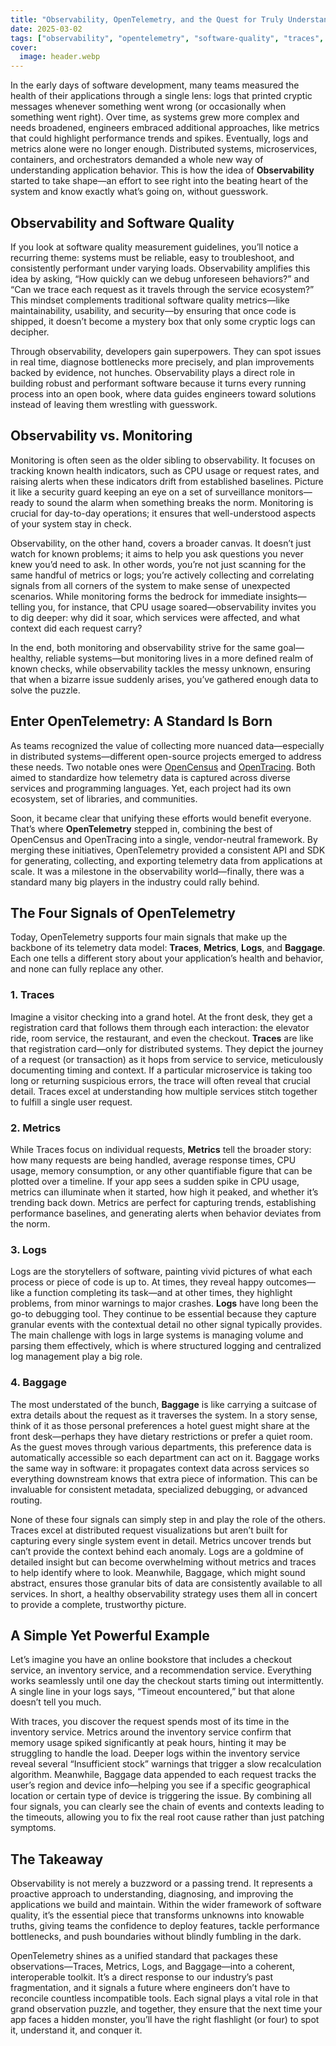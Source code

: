 ```yaml
---
title: "Observability, OpenTelemetry, and the Quest for Truly Understandable Software"
date: 2025-03-02
tags: ["observability", "opentelemetry", "software-quality", "traces", "metrics", "logs", "baggage", "monitoring"]
cover:
  image: header.webp
---
```


In the early days of software development, many teams measured the health of their applications through a single lens: logs that printed cryptic messages whenever something went wrong (or occasionally when something went right). Over time, as systems grew more complex and needs broadened, engineers embraced additional approaches, like metrics that could highlight performance trends and spikes. Eventually, logs and metrics alone were no longer enough. Distributed systems, microservices, containers, and orchestrators demanded a whole new way of understanding application behavior. This is how the idea of **Observability** started to take shape—an effort to see right into the beating heart of the system and know exactly what’s going on, without guesswork.

## Observability and Software Quality

If you look at software quality measurement guidelines, you’ll notice a recurring theme: systems must be reliable, easy to troubleshoot, and consistently performant under varying loads. Observability amplifies this idea by asking, “How quickly can we debug unforeseen behaviors?” and “Can we trace each request as it travels through the service ecosystem?” This mindset complements traditional software quality metrics—like maintainability, usability, and security—by ensuring that once code is shipped, it doesn’t become a mystery box that only some cryptic logs can decipher.

Through observability, developers gain superpowers. They can spot issues in real time, diagnose bottlenecks more precisely, and plan improvements backed by evidence, not hunches. Observability plays a direct role in building robust and performant software because it turns every running process into an open book, where data guides engineers toward solutions instead of leaving them wrestling with guesswork.

## Observability vs. Monitoring

Monitoring is often seen as the older sibling to observability. It focuses on tracking known health indicators, such as CPU usage or request rates, and raising alerts when these indicators drift from established baselines. Picture it like a security guard keeping an eye on a set of surveillance monitors—ready to sound the alarm when something breaks the norm. Monitoring is crucial for day-to-day operations; it ensures that well-understood aspects of your system stay in check.

Observability, on the other hand, covers a broader canvas. It doesn’t just watch for known problems; it aims to help you ask questions you never knew you’d need to ask. In other words, you’re not just scanning for the same handful of metrics or logs; you’re actively collecting and correlating signals from all corners of the system to make sense of unexpected scenarios. While monitoring forms the bedrock for immediate insights—telling you, for instance, that CPU usage soared—observability invites you to dig deeper: why did it soar, which services were affected, and what context did each request carry?

In the end, both monitoring and observability strive for the same goal—healthy, reliable systems—but monitoring lives in a more defined realm of known checks, while observability tackles the messy unknown, ensuring that when a bizarre issue suddenly arises, you’ve gathered enough data to solve the puzzle.

## Enter OpenTelemetry: A Standard Is Born

As teams recognized the value of collecting more nuanced data—especially in distributed systems—different open-source projects emerged to address these needs. Two notable ones were [OpenCensus](https://opencensus.io/) and [OpenTracing](https://opentracing.io/). Both aimed to standardize how telemetry data is captured across diverse services and programming languages. Yet, each project had its own ecosystem, set of libraries, and communities.

Soon, it became clear that unifying these efforts would benefit everyone. That’s where **OpenTelemetry** stepped in, combining the best of OpenCensus and OpenTracing into a single, vendor-neutral framework. By merging these initiatives, OpenTelemetry provided a consistent API and SDK for generating, collecting, and exporting telemetry data from applications at scale. It was a milestone in the observability world—finally, there was a standard many big players in the industry could rally behind.

## The Four Signals of OpenTelemetry

Today, OpenTelemetry supports four main signals that make up the backbone of its telemetry data model: **Traces**, **Metrics**, **Logs**, and **Baggage**. Each one tells a different story about your application’s health and behavior, and none can fully replace any other.

### 1. Traces

Imagine a visitor checking into a grand hotel. At the front desk, they get a registration card that follows them through each interaction: the elevator ride, room service, the restaurant, and even the checkout. **Traces** are like that registration card—only for distributed systems. They depict the journey of a request (or transaction) as it hops from service to service, meticulously documenting timing and context. If a particular microservice is taking too long or returning suspicious errors, the trace will often reveal that crucial detail. Traces excel at understanding how multiple services stitch together to fulfill a single user request.

### 2. Metrics

While Traces focus on individual requests, **Metrics** tell the broader story: how many requests are being handled, average response times, CPU usage, memory consumption, or any other quantifiable figure that can be plotted over a timeline. If your app sees a sudden spike in CPU usage, metrics can illuminate when it started, how high it peaked, and whether it’s trending back down. Metrics are perfect for capturing trends, establishing performance baselines, and generating alerts when behavior deviates from the norm.

### 3. Logs

Logs are the storytellers of software, painting vivid pictures of what each process or piece of code is up to. At times, they reveal happy outcomes—like a function completing its task—and at other times, they highlight problems, from minor warnings to major crashes. **Logs** have long been the go-to debugging tool. They continue to be essential because they capture granular events with the contextual detail no other signal typically provides. The main challenge with logs in large systems is managing volume and parsing them effectively, which is where structured logging and centralized log management play a big role.

### 4. Baggage

The most understated of the bunch, **Baggage** is like carrying a suitcase of extra details about the request as it traverses the system. In a story sense, think of it as those personal preferences a hotel guest might share at the front desk—perhaps they have dietary restrictions or prefer a quiet room. As the guest moves through various departments, this preference data is automatically accessible so each department can act on it. Baggage works the same way in software: it propagates context data across services so everything downstream knows that extra piece of information. This can be invaluable for consistent metadata, specialized debugging, or advanced routing.

None of these four signals can simply step in and play the role of the others. Traces excel at distributed request visualizations but aren’t built for capturing every single system event in detail. Metrics uncover trends but can’t provide the context behind each anomaly. Logs are a goldmine of detailed insight but can become overwhelming without metrics and traces to help identify where to look. Meanwhile, Baggage, which might sound abstract, ensures those granular bits of data are consistently available to all services. In short, a healthy observability strategy uses them all in concert to provide a complete, trustworthy picture.

## A Simple Yet Powerful Example

Let’s imagine you have an online bookstore that includes a checkout service, an inventory service, and a recommendation service. Everything works seamlessly until one day the checkout starts timing out intermittently. A single line in your logs says, “Timeout encountered,” but that alone doesn’t tell you much.

With traces, you discover the request spends most of its time in the inventory service. Metrics around the inventory service confirm that memory usage spiked significantly at peak hours, hinting it may be struggling to handle the load. Deeper logs within the inventory service reveal several “Insufficient stock” warnings that trigger a slow recalculation algorithm. Meanwhile, Baggage data appended to each request tracks the user’s region and device info—helping you see if a specific geographical location or certain type of device is triggering the issue. By combining all four signals, you can clearly see the chain of events and contexts leading to the timeouts, allowing you to fix the real root cause rather than just patching symptoms.

## The Takeaway

Observability is not merely a buzzword or a passing trend. It represents a proactive approach to understanding, diagnosing, and improving the applications we build and maintain. Within the wider framework of software quality, it’s the essential piece that transforms unknowns into knowable truths, giving teams the confidence to deploy features, tackle performance bottlenecks, and push boundaries without blindly fumbling in the dark.

OpenTelemetry shines as a unified standard that packages these observations—Traces, Metrics, Logs, and Baggage—into a coherent, interoperable toolkit. It’s a direct response to our industry’s past fragmentation, and it signals a future where engineers don’t have to reconcile countless incompatible tools. Each signal plays a vital role in that grand observation puzzle, and together, they ensure that the next time your app faces a hidden monster, you’ll have the right flashlight (or four) to spot it, understand it, and conquer it.
